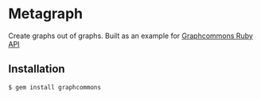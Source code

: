 # Metagraph
Create graphs out of graphs. Built as an example for [Graphcommons Ruby API](https://github.com/ta6o/graphcommons-ruby "Source code")

## Installation
```
$ gem install graphcommons
```

